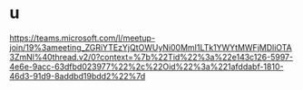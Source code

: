 # u

https://teams.microsoft.com/l/meetup-join/19%3ameeting_ZGRiYTEzYjQtOWUyNi00MmI1LTk1YWYtMWFjMDliOTA3ZmNl%40thread.v2/0?context=%7b%22Tid%22%3a%22e143c126-5997-4e6e-9acc-63dfbd023977%22%2c%22Oid%22%3a%221afddabf-1810-46d3-91d9-8addbd19bdd2%22%7d
